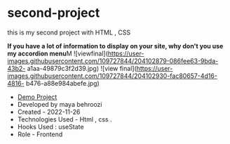 # second-project
this is my second project with HTML , CSS

**If you have a lot of information to display on your site, why don't you use my accordion menu**M
![viewfinal](https://user-images.githubusercontent.com/109727844/204102879-086fee63-9bda-43b2-
a1aa-49879c3f2d39.jpg)
![view final](https://user-images.githubusercontent.com/109727844/204102930-fac80657-4d16-4816-
b476-a88e984abefe.jpg)
- [Demo Project](https://[mayabehroozi].github.io/[second-project]/)
- Developed by maya behroozi
- Created - 2022-11-26
- Technologies Used - Html , css .
- Hooks Used : useState 
- Role - Frontend

